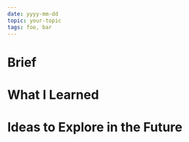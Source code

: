 ```yaml
---
date: yyyy-mm-dd
topic: your-topic
tags: foo, bar
---
```


# Brief

# What I Learned

# Ideas to Explore in the Future

